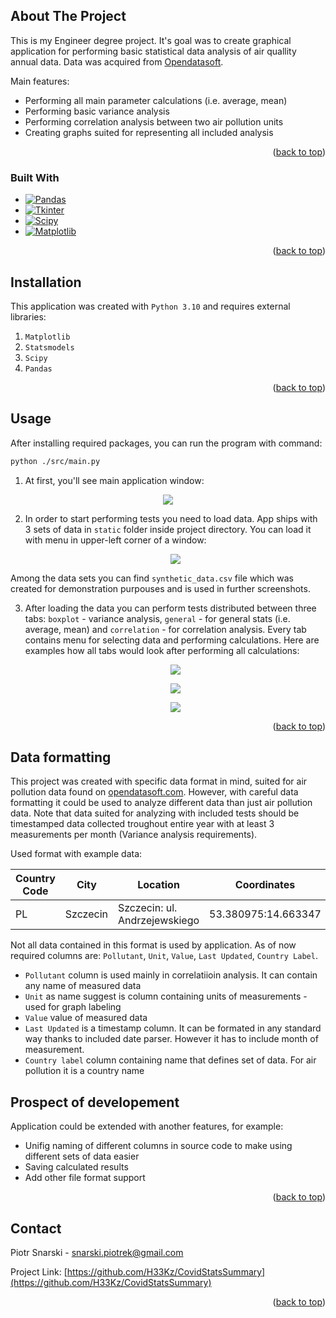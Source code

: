 <a name="readme-top"></a>


<!-- ABOUT THE PROJECT -->
## About The Project

This is my Engineer degree project. It's goal was to create graphical application for performing basic statistical data analysis of air quallity annual data. Data was acquired from [Opendatasoft](https://public.opendatasoft.com/explore/?sort=modified).

Main features:
* Performing all main parameter calculations (i.e. average, mean)
* Performing basic variance analysis
* Performing correlation analysis between two air pollution units
* Creating graphs suited for representing all included analysis

<p align="right">(<a href="#readme-top">back to top</a>)</p>



### Built With

* [![Pandas][Pandas.io]][Pandas-url]
* [![Tkinter][Tkinter.io]][Tkinter-url]
* [![Scipy][Scipy.io]][Scipy-url]
* [![Matplotlib][Matplotlib.io]][Matplotlib-url]


<p align="right">(<a href="#readme-top">back to top</a>)</p>

<!--INSTALLATION-->
## Installation
This application was created with `Python 3.10` and requires external libraries:

1. `Matplotlib`
2. `Statsmodels`
3. `Scipy`
4. `Pandas`

<p align="right">(<a href="#readme-top">back to top</a>)</p>


<!-- USAGE EXAMPLES -->
## Usage
After installing required packages, you can run the program with command:
```sh
python ./src/main.py
```

1. At first, you'll see main application window:

  <p align="center">
    <img src="https://i.imgur.com/VPWCmzX.png" />
  </p>
  
2. In order to start performing tests you need to load data. App ships with 3 sets of data in `static` folder inside project directory. You can load it with menu in upper-left corner of a window:

   <p align="center">
    <img src="https://i.imgur.com/JvAATNs.png" />
   </p>

  Among the data sets you can find `synthetic_data.csv` file which was created for demonstration purpouses and is used in further screenshots.

3. After loading the data you can perform tests distributed between three tabs: `boxplot` - variance analysis, `general` - for general stats (i.e. average, mean) and `correlation` - for correlation analysis. Every tab contains menu for selecting data and performing calculations. Here are examples how all tabs would look after performing all calculations:

   <p align="center">
    <img src="https://i.imgur.com/PGIu5pd.png" />
   </p>

   <p align="center">
    <img src="https://i.imgur.com/ARs67eR.png" />
   </p>

   <p align="center">
    <img src="https://i.imgur.com/hWYRQja.png" />
   </p>
   
<p align="right">(<a href="#readme-top">back to top</a>)</p>

<!-- DATA FORMATTING -->
## Data formatting
This project was created with specific data format in mind, suited for air pollution data found on [opendatasoft.com](https://public.opendatasoft.com/explore/?sort=modified). However, with careful data formatting it could be used to analyze different data than just air pollution data. Note that data suited for analyzing with included tests should be timestamped data collected troughout entire year with at least 3 measurements per month (Variance analysis requirements).

Used format with example data:

| Country Code | City | Location | Coordinates | Pollutant | Source Name | Unit | Value | Last Updated | Country Label |
| ------------ | ---- | -------- | ----------- | --------- | ----------- | ---- | ----- | ------------ | ------------- |
| PL | Szczecin | Szczecin: ul. Andrzejewskiego | 53.380975:14.663347 | PM10 | GIOS | µg/m³ | 1.5 | 2022-01-12T09:00:00+02:00 | Poland |

Not all data contained in this format is used by application. As of now required columns are: `Pollutant`, `Unit`, `Value`, `Last Updated`, `Country Label`.
* `Pollutant` column is used mainly in correlatiioin analysis. It can contain any name of measured data
* `Unit` as name suggest is column containing units of measurements - used for graph labeling
* `Value` value of measured data
* `Last Updated` is a timestamp column. It can be formated in any standard way thanks to included date parser. However it has to include month of measurement.
* `Country label` column containing name that defines set of data. For air pollution it is a country name


<!-- Prospect of developement -->
## Prospect of developement
Application could be extended with another features, for example:
* Unifig naming of different columns in source code to make using different sets of data easier
* Saving calculated results
* Add other file format support
<p align="right">(<a href="#readme-top">back to top</a>)</p>

<!-- CONTACT -->
## Contact

Piotr Snarski - snarski.piotrek@gmail.com

Project Link: [https://github.com/H33Kz/CovidStatsSummary](https://github.com/H33Kz/CovidStatsSummary)

<p align="right">(<a href="#readme-top">back to top</a>)</p>

<!-- MARKDOWN LINKS & IMAGES -->
[Pandas.io]:https://img.shields.io/badge/Pandas-green?style=for-the-badge&logo=pandas&logoColor=white
[Pandas-url]:https://pandas.pydata.org/docs/

[Tkinter.io]:https://img.shields.io/badge/Tkinter-blue?style=for-the-badge&logo=python&logoColor=white
[Tkinter-url]:https://tkdocs.com/

[Scipy.io]:https://img.shields.io/badge/Scipy-purple?style=for-the-badge&logo=scipy&logoColor=white
[Scipy-url]:https://docs.scipy.org/doc/scipy/

[Matplotlib.io]:https://img.shields.io/badge/Matplotlib-yellow?style=for-the-badge&logo=python&logoColor=white
[Matplotlib-url]:https://matplotlib.org/
